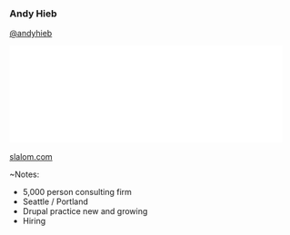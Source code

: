 ### Andy Hieb

[@andyhieb](http://twitter.com/andyhieb)

![Slalom](slides/img/slalom-logo-white-W.png)

[slalom.com](https://www.slalom.com)

~Notes:

* 5,000 person consulting firm
* Seattle / Portland
* Drupal practice new and growing
* Hiring
